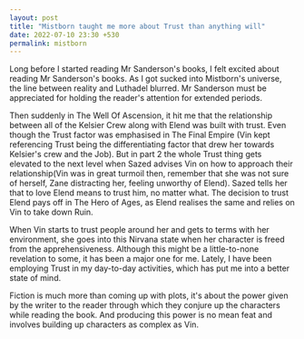 ```yaml
---
layout: post
title: "Mistborn taught me more about Trust than anything will"
date: 2022-07-10 23:30 +530
permalink: mistborn
---
```

Long before I started reading Mr Sanderson's books, I felt excited about reading Mr Sanderson's books. As I got sucked into Mistborn's universe, the line between reality and Luthadel blurred. Mr Sanderson must be appreciated for holding the reader's attention for extended periods.

Then suddenly in The Well Of Ascension, it hit me that the relationship between all of the Kelsier Crew along with Elend was built with trust. Even though the Trust factor was emphasised in The Final Empire (Vin kept referencing Trust being the differentiating factor that drew her towards Kelsier's crew and the Job). But in part 2 the whole Trust thing gets elevated to the next level when Sazed advises Vin on how to approach their relationship(Vin was in great turmoil then, remember that she was not sure of herself, Zane distracting her, feeling unworthy of Elend). Sazed tells her that to love Elend means to trust him, no matter what. The decision to trust Elend pays off in The Hero of Ages, as Elend realises the same and relies on Vin to take down Ruin.

When Vin starts to trust people around her and gets to terms with her environment, she goes into this Nirvana state when her character is freed from the apprehensiveness. Although this might be a little-to-none revelation to some, it has been a major one for me. Lately, I have been employing Trust in my day-to-day activities, which has put me into a better state of mind.

Fiction is much more than coming up with plots, it's about the power given by the writer to the reader through which they conjure up the characters while reading the book. And producing this power is no mean feat and involves building up characters as complex as Vin.
